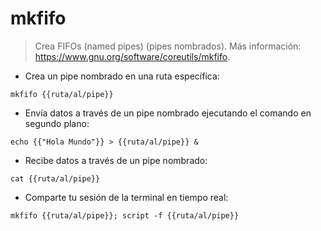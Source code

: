 # mkfifo

> Crea FIFOs (named pipes) (pipes nombrados).
> Más información: <https://www.gnu.org/software/coreutils/mkfifo>.

- Crea un pipe nombrado en una ruta específica:

`mkfifo {{ruta/al/pipe}}`

- Envía datos a través de un pipe nombrado ejecutando el comando en segundo plano:

`echo {{"Hola Mundo"}} > {{ruta/al/pipe}} &`

- Recibe datos a través de un pipe nombrado:

`cat {{ruta/al/pipe}}`

- Comparte tu sesión de la terminal en tiempo real:

`mkfifo {{ruta/al/pipe}}; script -f {{ruta/al/pipe}}`
